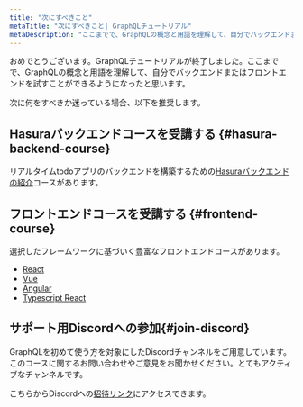 ```yaml
---
title: "次にすべきこと"
metaTitle: "次にすべきこと| GraphQLチュートリアル"
metaDescription: "ここまでで、GraphQLの概念と用語を理解して、自分でバックエンドまたはフロントエンドを試すことができるようになったと思います。"
---
```


おめでとうございます。GraphQLチュートリアルが終了しました。ここまでで、GraphQLの概念と用語を理解して、自分でバックエンドまたはフロントエンドを試すことができるようになったと思います。

次に何をすべきか迷っている場合、以下を推奨します。

## Hasuraバックエンドコースを受講する {#hasura-backend-course}

リアルタイムtodoアプリのバックエンドを構築するための[Hasuraバックエンドの紹介](https://hasura.io/learn/graphql/hasura/introduction/)コースがあります。

## フロントエンドコースを受講する {#frontend-course}

選択したフレームワークに基づいく豊富なフロントエンドコースがあります。

- [React](https://hasura.io/learn/graphql/react/introduction/)
- [Vue](https://hasura.io/learn/graphql/vue/introduction/)
- [Angular](https://hasura.io/learn/graphql/angular-apollo/introduction/)
- [Typescript React](https://hasura.io/learn/graphql/typescript-react-apollo/introduction/)

## サポート用Discordへの参加{#join-discord}

GraphQLを初めて使う方を対象にしたDiscordチャンネルをご用意しています。このコースに関するお問い合わせやご意見をお聞かせください。とてもアクティブなチャンネルです。

こちらからDiscordへの[招待リンク](https://discord.com/invite/hasura)にアクセスできます。
